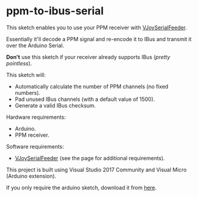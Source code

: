 # ppm-to-ibus-serial
This sketch enables you to use your PPM receiver with [VJoySerialFeeder](https://github.com/Cleric-K/vJoySerialFeeder).

Essentially it'll decode a PPM signal and re-encode it to IBus and transmit it over the Arduino Serial.

**Don't** use this sketch if your receiver already supports IBus (_pretty pointless_).

This sketch will:
* Automatically calculate the number of PPM channels (no fixed numbers).
* Pad unused IBus channels (with a default value of 1500).
* Generate a valid IBus checksum.

Hardware requirements:
* Arduino.
* PPM receiver.

Software requirements:
* [VJoySerialFeeder](https://github.com/Cleric-K/vJoySerialFeeder) (see the page for additional requirements).


This project is built using Visual Studio 2017 Community and Visual Micro (Arduino extension).

If you only require the arduino sketch, download it from [here](/ppm-to-ibus-serial/ppm-to-ibus-serial.ino).
